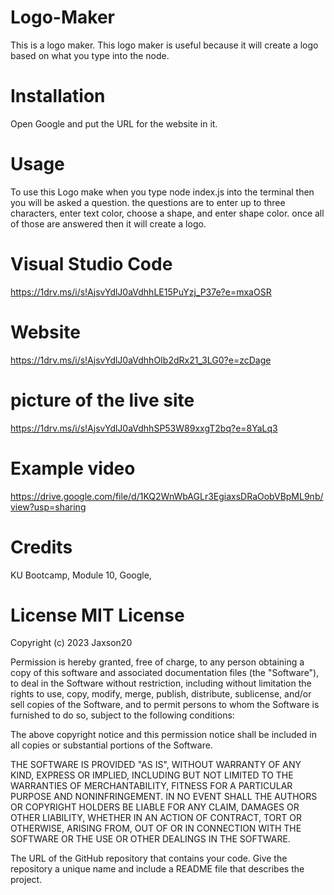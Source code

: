 # Logo-Maker
This is a logo maker. This logo maker is useful because it will create a logo based on what you type into the node. 

# Installation  
Open Google and put the URL for the website in it.

# Usage 
To use this Logo make when you type node index.js into the terminal then you will be asked a question. the questions are to enter up to three characters, enter text color, choose a shape, and enter shape color. once all of those are answered then it will create a logo. 

# Visual Studio Code 
https://1drv.ms/i/s!AjsvYdlJ0aVdhhLE15PuYzj_P37e?e=mxaOSR
# Website  
https://1drv.ms/i/s!AjsvYdlJ0aVdhhOIb2dRx21_3LG0?e=zcDage
# picture of the live site 
https://1drv.ms/i/s!AjsvYdlJ0aVdhhSP53W89xxgT2bq?e=8YaLq3
# Example video 
https://drive.google.com/file/d/1KQ2WnWbAGLr3EgiaxsDRaOobVBpML9nb/view?usp=sharing

# Credits 
KU Bootcamp, Module 10, Google,

# License MIT License

Copyright (c) 2023 Jaxson20

Permission is hereby granted, free of charge, to any person obtaining a copy of this software and associated documentation files (the "Software"), to deal in the Software without restriction, including without limitation the rights to use, copy, modify, merge, publish, distribute, sublicense, and/or sell copies of the Software, and to permit persons to whom the Software is furnished to do so, subject to the following conditions:

The above copyright notice and this permission notice shall be included in all copies or substantial portions of the Software.

THE SOFTWARE IS PROVIDED "AS IS", WITHOUT WARRANTY OF ANY KIND, EXPRESS OR IMPLIED, INCLUDING BUT NOT LIMITED TO THE WARRANTIES OF MERCHANTABILITY, FITNESS FOR A PARTICULAR PURPOSE AND NONINFRINGEMENT. IN NO EVENT SHALL THE AUTHORS OR COPYRIGHT HOLDERS BE LIABLE FOR ANY CLAIM, DAMAGES OR OTHER LIABILITY, WHETHER IN AN ACTION OF CONTRACT, TORT OR OTHERWISE, ARISING FROM, OUT OF OR IN CONNECTION WITH THE SOFTWARE OR THE USE OR OTHER DEALINGS IN THE SOFTWARE.

The URL of the GitHub repository that contains your code. Give the repository a unique name and include a README file that describes the project.
